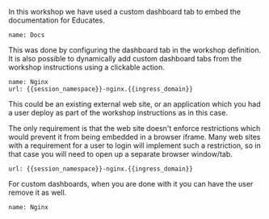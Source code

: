 In this workshop we have used a custom dashboard tab to embed the documentation for Educates.

```dashboard:open-dashboard
name: Docs
```

This was done by configuring the dashboard tab in the workshop definition. It is also possible to dynamically add custom dashboard tabs from the workshop instructions using a clickable action.

```dashboard:create-dashboard
name: Nginx
url: {{session_namespace}}-nginx.{{ingress_domain}}
```

This could be an existing external web site, or an application which you had a user deploy as part of the workshop instructions as in this case.

The only requirement is that the web site doesn't enforce restrictions which would prevent it from being embedded in a browser iframe. Many web sites with a requirement for a user to login will implement such a restriction, so in that case you will need to open up a separate browser window/tab.

```dashboard:open-url
url: {{session_namespace}}-nginx.{{ingress_domain}}
```

For custom dashboards, when you are done with it you can have the user remove it as well.

```dashboard:delete-dashboard
name: Nginx
```
